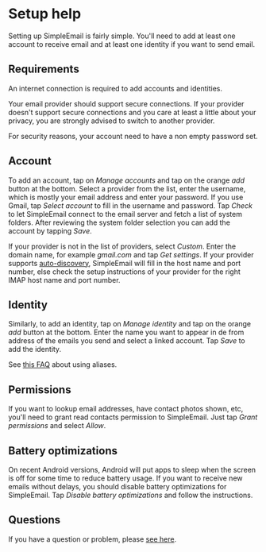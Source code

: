 # Setup help

Setting up SimpleEmail is fairly simple.  You'll need to add at least one
account to receive email and at least one identity if you want to send email.

## Requirements

An internet connection is required to add accounts and identities.

Your email provider should support secure connections. If your provider doesn't
support secure connections and you care at least a little about your privacy,
you are strongly advised to switch to another provider.

For security reasons, your account need to have a non empty password set.

## Account

To add an account, tap on *Manage accounts* and tap on the orange *add* button
at the bottom.  Select a provider from the list, enter the username, which is
mostly your email address and enter your password. If you use Gmail, tap
*Select account* to fill in the username and password. Tap *Check* to let
SimpleEmail connect to the email server and fetch a list of system folders.
After reviewing the system folder selection you can add the account by tapping
*Save*.

If your provider is not in the list of providers, select *Custom*.  Enter the
domain name, for example *gmail.com* and tap *Get settings*.  If your provider
supports [auto-discovery](https://tools.ietf.org/html/rfc6186), SimpleEmail will
fill in the host name and port number, else check the setup instructions of your
provider for the right IMAP host name and port number.

## Identity

Similarly, to add an identity, tap on *Manage identity* and tap on the orange
*add* button at the bottom.  Enter the name you want to appear in de from
address of the emails you send and select a linked account. Tap *Save* to add
the identity.

See [this FAQ](https://framagit.org/dystopia-project/simple-email/blob/1fe638b880e9dfa8346d437e3b0c02036928cf03/docs/FAQ.md#what-are-identities) about using aliases.

## Permissions

If you want to lookup email addresses, have contact photos shown, etc, you'll
need to grant read contacts permission to SimpleEmail.
Just tap *Grant permissions* and select *Allow*.

## Battery optimizations

On recent Android versions, Android will put apps to sleep when the screen is
off for some time to reduce battery usage.  If you want to receive new emails
without delays, you should disable battery optimizations for SimpleEmail. Tap
*Disable battery optimizations* and follow the instructions.

## Questions

If you have a question or problem, please [see here][faqs].

 [faqs]: https://framagit.org/dystopia-project/simple-email/blob/8f7296ddc2275471d4190df1dd55dee4025a5114/docs/FAQ.md
